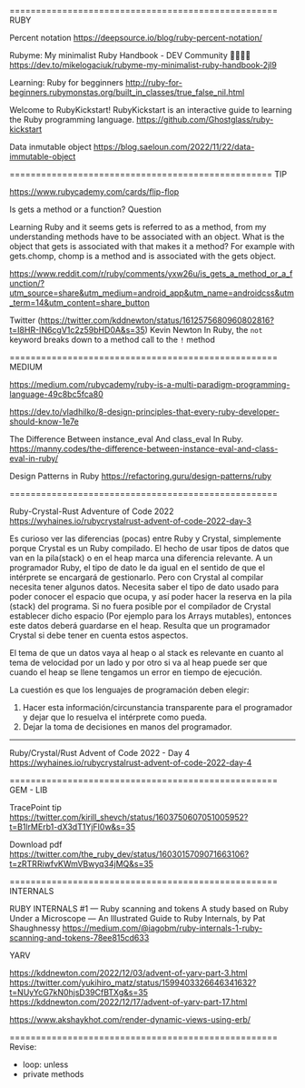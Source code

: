 
===================================================
RUBY

Percent notation
https://deepsource.io/blog/ruby-percent-notation/

Rubyme: My minimalist Ruby Handbook - DEV Community 👩‍💻👨‍💻
https://dev.to/mikelogaciuk/rubyme-my-minimalist-ruby-handbook-2jl9

Learning: Ruby for begginners
http://ruby-for-beginners.rubymonstas.org/built_in_classes/true_false_nil.html

Welcome to RubyKickstart!
RubyKickstart is an interactive guide to learning the Ruby programming language.
https://github.com/Ghostglass/ruby-kickstart

Data inmutable object
https://blog.saeloun.com/2022/11/22/data-immutable-object

==================================================
TIP

https://www.rubycademy.com/cards/flip-flop

Is gets a method or a function?
Question

Learning Ruby and it seems gets is referred to as a method, from my understanding methods have to be associated with an object. What is the object that gets is associated with that makes it a method? For example with gets.chomp, chomp is a method and is associated with the gets object.

https://www.reddit.com/r/ruby/comments/yxw26u/is_gets_a_method_or_a_function/?utm_source=share&utm_medium=android_app&utm_name=androidcss&utm_term=14&utm_content=share_button


Twitter (https://twitter.com/kddnewton/status/1612575680960802816?t=I8HR-IN6cgV1c2z59bHD0A&s=35)
Kevin Newton
In Ruby, the `not` keyword breaks down to a method call to the `!` method

===================================================
MEDIUM

https://medium.com/rubycademy/ruby-is-a-multi-paradigm-programming-language-49c8bc5fca80

https://dev.to/vladhilko/8-design-principles-that-every-ruby-developer-should-know-1e7e

The Difference Between instance_eval And class_eval In Ruby.
https://manny.codes/the-difference-between-instance-eval-and-class-eval-in-ruby/

Design Patterns in Ruby
https://refactoring.guru/design-patterns/ruby

===================================================

Ruby-Crystal-Rust Adventure of Code 2022
https://wyhaines.io/rubycrystalrust-advent-of-code-2022-day-3

Es curioso ver las diferencias (pocas) entre Ruby y Crystal, simplemente porque Crystal es un Ruby compilado.
El hecho de usar tipos de datos que van en la pila(stack) o en el heap marca una diferencia relevante.
A un programador Ruby, el tipo de dato le da igual en el sentido de que el intérprete se encargará de gestionarlo. Pero con Crystal al compilar necesita tener algunos datos. Necesita saber el tipo de dato usado para poder conocer el espacio que ocupa, y así poder hacer la reserva en la pila (stack) del programa. Si no fuera posible por el compilador de Crystal establecer dicho espacio (Por ejemplo para los Arrays mutables), entonces este datos deberá guardarse en el heap. Resulta que un programador Crystal si debe tener en cuenta estos aspectos.

El tema de que un datos vaya al heap o al stack es relevante en cuanto al tema de velocidad por un lado y por otro si va al heap puede ser que cuando el heap se llene tengamos un error en tiempo de ejecución.

La cuestión es que los lenguajes de programación deben elegir:
1) Hacer esta información/circunstancia transparente para el programador y dejar que lo resuelva el intérprete como pueda. 
2) Dejar la toma de decisiones en manos del programador.

---
Ruby/Crystal/Rust Advent of Code 2022 - Day 4
https://wyhaines.io/rubycrystalrust-advent-of-code-2022-day-4

===================================================
GEM - LIB

TracePoint tip
https://twitter.com/kirill_shevch/status/1603750607051005952?t=B1lrMErb1-dX3dT1YjFI0w&s=35

Download pdf
https://twitter.com/the_ruby_dev/status/1603015709071663106?t=zRTRRiwfvKWmVBwyq34jMQ&s=35

===================================================
INTERNALS

RUBY INTERNALS #1 — Ruby scanning and tokens
A study based on Ruby Under a Microscope — An Illustrated Guide to Ruby Internals, by Pat Shaughnessy
https://medium.com/@iagobm/ruby-internals-1-ruby-scanning-and-tokens-78ee815cd633

YARV

https://kddnewton.com/2022/12/03/advent-of-yarv-part-3.html
https://twitter.com/yukihiro_matz/status/1599403326646341632?t=NUyYcG7kN0hjsD39CfBTXg&s=35
https://kddnewton.com/2022/12/17/advent-of-yarv-part-17.html

https://www.akshaykhot.com/render-dynamic-views-using-erb/

===================================================
Revise:
* loop: unless
* private methods
